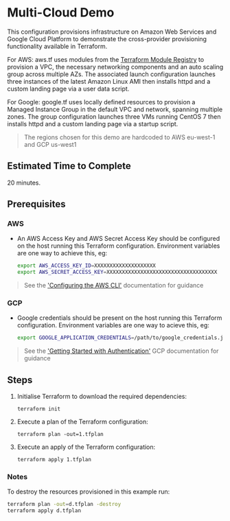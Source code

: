 # Multi-Cloud Demo

This configuration provisions infrastructure on Amazon Web Services and Google Cloud Platform to demonstrate the cross-provider provisioning functionality available in Terraform.

For AWS: aws.tf uses modules from the [Terraform Module Registry][terraform_registry_aws] to provision a VPC, the necessary networking components and an auto scaling group across multiple AZs. The associated launch configuration launches three instances of the latest Amazon Linux AMI then installs httpd and a custom landing page via a user data script.

For Google: google.tf uses locally defined resources to provision a Managed Instance Group in the default VPC and network, spanning multiple zones. The group configuration launches three VMs running CentOS 7 then installs httpd and a custom landing page via a startup script.

> The regions chosen for this demo are hardcoded to AWS eu-west-1 and GCP us-west1

## Estimated Time to Complete

20 minutes.

## Prerequisites

### AWS

* An AWS Access Key and AWS Secret Access Key should be configured on the host running this Terraform configuration. Environment variables are one way to achieve this, eg:

    ```sh
    export AWS_ACCESS_KEY_ID=XXXXXXXXXXXXXXXXXXXX
    export AWS_SECRET_ACCESS_KEY=XXXXXXXXXXXXXXXXXXXXXXXXXXXXXXXXXXXX
    ```

> See the  ['Configuring the AWS CLI'][aws_cli_config] documentation for guidance

### GCP

* Google credentials should be present on the host running this Terraform configuration. Environment variables are one way to acieve this, eg:

    ```sh
    export GOOGLE_APPLICATION_CREDENTIALS=/path/to/google_credentials.json
    ```

> See the ['Getting Started with Authentication'][getting_started_with_gcp] GCP documentation for guidance

## Steps

1. Initialise Terraform to download the required dependencies:

    `terraform init`

1. Execute a plan of the Terraform configuration:

    `terraform plan -out=1.tfplan`

1. Execute an apply of the Terraform configuration:

    `terraform apply 1.tfplan`

### Notes

To destroy the resources provisioned in this example run:

```sh
terraform plan -out=d.tfplan -destroy
terraform apply d.tfplan
```

[terraform_registry_aws]: https://registry.terraform.io/browse?provider=aws
[aws_cli_config]: http://docs.aws.amazon.com/cli/latest/userguide/cli-chap-getting-started.html
[getting_started_with_gcp]: https://cloud.google.com/docs/authentication/getting-started
